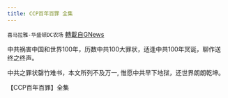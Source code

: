```yaml
---
title: CCP百年百罪 全集
---
```

`喜马拉雅-华盛顿DC农场` [轉載自GNews](https://gnews.org/zh-hans/1566979/)

中共祸害中国和世界100年，历数中共100大罪状，适逢中共100年冥诞，聊作送终之终声。

中共之罪状罄竹难书，本文所列不及万一, 惟愿中共早下地狱，还世界朗朗乾坤。

【CCP百年百罪】全集
